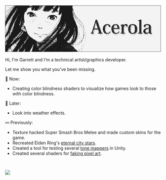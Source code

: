 ![Banner](./KoumeBanner.png)

Hi, I'm Garrett and I'm a technical artist/graphics developer. 

Let me show you what you've been missing.

💬 Now:
- Creating color blindness shaders to visualize how games look to those with color blindness.

💭 Later:
- Look into weather effects.

💤 Previously:
- Texture hacked Super Smash Bros Melee and made custom skins for the game.
- Recreated Elden Ring's [eternal city stars](https://youtu.be/IMiiUEG-sLQ).
- Created a tool for testing several [tone mappers](https://youtu.be/wbn5ULLtkHs) in Unity.
- Created several shaders for [faking pixel art](https://youtu.be/8wOUe32Pt-E).

</br>

![](https://komarev.com/ghpvc/?username=garrettgunnell&color=e95c7d&label=Views)